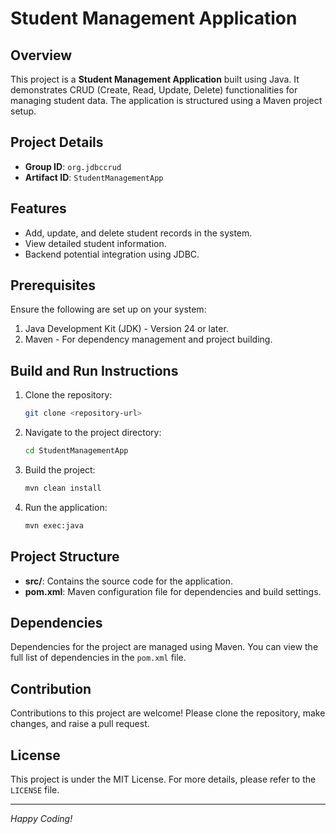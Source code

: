 # Student Management Application

## Overview
This project is a **Student Management Application** built using Java. It demonstrates CRUD (Create, Read, Update, Delete) functionalities for managing student data. The application is structured using a Maven project setup.

## Project Details
- **Group ID**: `org.jdbccrud`
- **Artifact ID**: `StudentManagementApp`

## Features
- Add, update, and delete student records in the system.
- View detailed student information.
- Backend potential integration using JDBC.

## Prerequisites
Ensure the following are set up on your system:
1. Java Development Kit (JDK) - Version 24 or later.
2. Maven - For dependency management and project building.

## Build and Run Instructions
1. Clone the repository:
   ```bash
   git clone <repository-url>
   ```
2. Navigate to the project directory:
   ```bash
   cd StudentManagementApp
   ```
3. Build the project:
   ```bash
   mvn clean install
   ```
4. Run the application:
   ```bash
   mvn exec:java
   ```

## Project Structure
- **src/**: Contains the source code for the application.
- **pom.xml**: Maven configuration file for dependencies and build settings.

## Dependencies
Dependencies for the project are managed using Maven. You can view the full list of dependencies in the `pom.xml` file.

## Contribution
Contributions to this project are welcome! Please clone the repository, make changes, and raise a pull request.

## License
This project is under the MIT License. For more details, please refer to the `LICENSE` file.

---

*Happy Coding!*